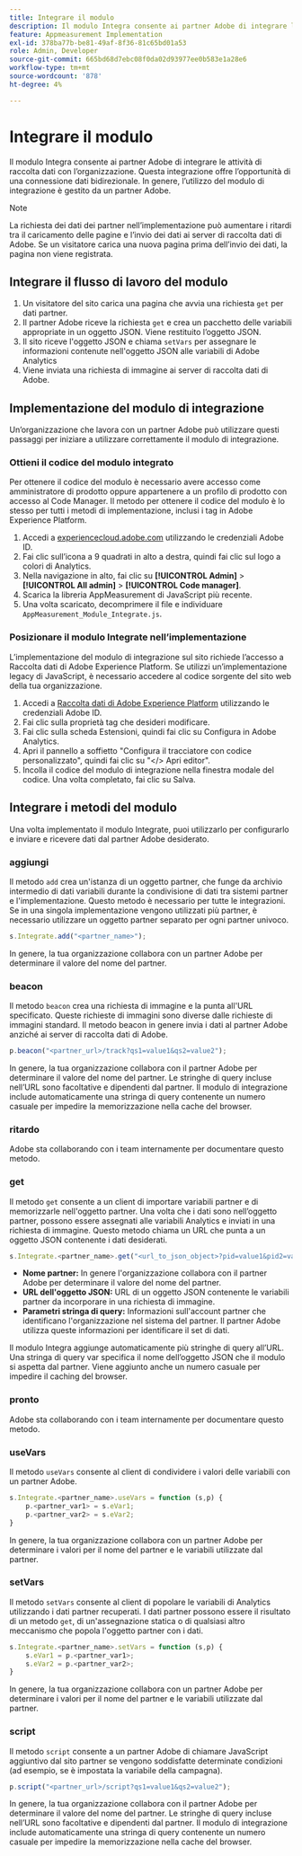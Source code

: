 ```yaml
---
title: Integrare il modulo
description: Il modulo Integra consente ai partner Adobe di integrare le attività di raccolta dati con l’organizzazione.
feature: Appmeasurement Implementation
exl-id: 378ba77b-be81-49af-8f36-81c65bd01a53
role: Admin, Developer
source-git-commit: 665bd68d7ebc08f0da02d93977ee0b583e1a28e6
workflow-type: tm+mt
source-wordcount: '878'
ht-degree: 4%

---
```


# Integrare il modulo

Il modulo Integra consente ai partner Adobe di integrare le attività di raccolta dati con l’organizzazione. Questa integrazione offre l’opportunità di una connessione dati bidirezionale. In genere, l’utilizzo del modulo di integrazione è gestito da un partner Adobe.

>[!NOTE]
>
>La richiesta dei dati dei partner nell’implementazione può aumentare i ritardi tra il caricamento delle pagine e l’invio dei dati ai server di raccolta dati di Adobe. Se un visitatore carica una nuova pagina prima dell’invio dei dati, la pagina non viene registrata.

## Integrare il flusso di lavoro del modulo

1. Un visitatore del sito carica una pagina che avvia una richiesta `get` per dati partner.
2. Il partner Adobe riceve la richiesta `get` e crea un pacchetto delle variabili appropriate in un oggetto JSON. Viene restituito l’oggetto JSON.
3. Il sito riceve l&#39;oggetto JSON e chiama `setVars` per assegnare le informazioni contenute nell&#39;oggetto JSON alle variabili di Adobe Analytics
4. Viene inviata una richiesta di immagine ai server di raccolta dati di Adobe.

## Implementazione del modulo di integrazione

Un’organizzazione che lavora con un partner Adobe può utilizzare questi passaggi per iniziare a utilizzare correttamente il modulo di integrazione.

### Ottieni il codice del modulo integrato

Per ottenere il codice del modulo è necessario avere accesso come amministratore di prodotto oppure appartenere a un profilo di prodotto con accesso al Code Manager. Il metodo per ottenere il codice del modulo è lo stesso per tutti i metodi di implementazione, inclusi i tag in Adobe Experience Platform.

1. Accedi a [experiencecloud.adobe.com](https://experiencecloud.adobe.com) utilizzando le credenziali Adobe ID.
1. Fai clic sull’icona a 9 quadrati in alto a destra, quindi fai clic sul logo a colori di Analytics.
1. Nella navigazione in alto, fai clic su **[!UICONTROL Admin]** > **[!UICONTROL All admin]** > **[!UICONTROL Code manager]**.
1. Scarica la libreria AppMeasurement di JavaScript più recente.
1. Una volta scaricato, decomprimere il file e individuare `AppMeasurement_Module_Integrate.js`.

### Posizionare il modulo Integrate nell’implementazione

L’implementazione del modulo di integrazione sul sito richiede l’accesso a Raccolta dati di Adobe Experience Platform. Se utilizzi un’implementazione legacy di JavaScript, è necessario accedere al codice sorgente del sito web della tua organizzazione.

1. Accedi a [Raccolta dati di Adobe Experience Platform](https://experience.adobe.com/data-collection) utilizzando le credenziali Adobe ID.
1. Fai clic sulla proprietà tag che desideri modificare.
1. Fai clic sulla scheda Estensioni, quindi fai clic su Configura in Adobe Analytics.
1. Apri il pannello a soffietto &quot;Configura il tracciatore con codice personalizzato&quot;, quindi fai clic su &quot;&lt;/> Apri editor&quot;.
1. Incolla il codice del modulo di integrazione nella finestra modale del codice. Una volta completato, fai clic su Salva.

## Integrare i metodi del modulo

Una volta implementato il modulo Integrate, puoi utilizzarlo per configurarlo e inviare e ricevere dati dal partner Adobe desiderato.

### aggiungi

Il metodo `add` crea un&#39;istanza di un oggetto partner, che funge da archivio intermedio di dati variabili durante la condivisione di dati tra sistemi partner e l&#39;implementazione. Questo metodo è necessario per tutte le integrazioni. Se in una singola implementazione vengono utilizzati più partner, è necessario utilizzare un oggetto partner separato per ogni partner univoco.

```JavaScript
s.Integrate.add("<partner_name>");
```

In genere, la tua organizzazione collabora con un partner Adobe per determinare il valore del nome del partner.

### beacon

Il metodo `beacon` crea una richiesta di immagine e la punta all&#39;URL specificato. Queste richieste di immagini sono diverse dalle richieste di immagini standard. Il metodo beacon in genere invia i dati al partner Adobe anziché ai server di raccolta dati di Adobe.

```JavaScript
p.beacon("<partner_url>/track?qs1=value1&qs2=value2");
```

In genere, la tua organizzazione collabora con il partner Adobe per determinare il valore del nome del partner. Le stringhe di query incluse nell’URL sono facoltative e dipendenti dal partner. Il modulo di integrazione include automaticamente una stringa di query contenente un numero casuale per impedire la memorizzazione nella cache del browser.

### ritardo

Adobe sta collaborando con i team internamente per documentare questo metodo.

### get

Il metodo `get` consente a un client di importare variabili partner e di memorizzarle nell&#39;oggetto partner. Una volta che i dati sono nell’oggetto partner, possono essere assegnati alle variabili Analytics e inviati in una richiesta di immagine. Questo metodo chiama un URL che punta a un oggetto JSON contenente i dati desiderati.

```JavaScript
s.Integrate.<partner_name>.get("<url_to_json_object>?pid=value1&pid2=value2");
```

* **Nome partner:** In genere l&#39;organizzazione collabora con il partner Adobe per determinare il valore del nome del partner.
* **URL dell&#39;oggetto JSON:** URL di un oggetto JSON contenente le variabili partner da incorporare in una richiesta di immagine.
* **Parametri stringa di query:** Informazioni sull&#39;account partner che identificano l&#39;organizzazione nel sistema del partner. Il partner Adobe utilizza queste informazioni per identificare il set di dati.

Il modulo Integra aggiunge automaticamente più stringhe di query all’URL. Una stringa di query var specifica il nome dell’oggetto JSON che il modulo si aspetta dal partner. Viene aggiunto anche un numero casuale per impedire il caching del browser.

### pronto

Adobe sta collaborando con i team internamente per documentare questo metodo.

### useVars

Il metodo `useVars` consente al client di condividere i valori delle variabili con un partner Adobe.

```JavaScript
s.Integrate.<partner_name>.useVars = function (s,p) {
    p.<partner_var1> = s.eVar1;
    p.<partner_var2> = s.eVar2;
}
```

In genere, la tua organizzazione collabora con un partner Adobe per determinare i valori per il nome del partner e le variabili utilizzate dal partner.

### setVars

Il metodo `setVars` consente al client di popolare le variabili di Analytics utilizzando i dati partner recuperati. I dati partner possono essere il risultato di un metodo `get`, di un&#39;assegnazione statica o di qualsiasi altro meccanismo che popola l&#39;oggetto partner con i dati.

```JavaScript
s.Integrate.<partner_name>.setVars = function (s,p) {
    s.eVar1 = p.<partner_var1>;
    s.eVar2 = p.<partner_var2>;
}
```

In genere, la tua organizzazione collabora con un partner Adobe per determinare i valori per il nome del partner e le variabili utilizzate dal partner.

### script

Il metodo `script` consente a un partner Adobe di chiamare JavaScript aggiuntivo dal sito partner se vengono soddisfatte determinate condizioni (ad esempio, se è impostata la variabile della campagna).

```JavaScript
p.script("<partner_url>/script?qs1=value1&qs2=value2");
```

In genere, la tua organizzazione collabora con il partner Adobe per determinare il valore del nome del partner. Le stringhe di query incluse nell’URL sono facoltative e dipendenti dal partner. Il modulo di integrazione include automaticamente una stringa di query contenente un numero casuale per impedire la memorizzazione nella cache del browser.
